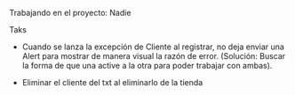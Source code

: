 Trabajando en el proyecto: Nadie

Taks
- Cuando se lanza la excepción de Cliente al registrar, no deja enviar una Alert para mostrar de manera visual la razón de error.
(Solución: Buscar la forma de que una active a la otra para poder trabajar con ambas).

- Eliminar el cliente del txt al eliminarlo de la tienda 


